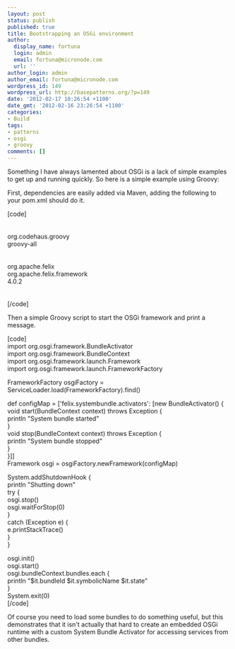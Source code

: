 ```yaml
---
layout: post
status: publish
published: true
title: Bootstrapping an OSGi environment
author:
  display_name: fortuna
  login: admin
  email: fortuna@micronode.com
  url: ''
author_login: admin
author_email: fortuna@micronode.com
wordpress_id: 149
wordpress_url: http://basepatterns.org/?p=149
date: '2012-02-17 10:26:54 +1100'
date_gmt: '2012-02-16 23:26:54 +1100'
categories:
- Build
tags:
- patterns
- osgi
- groovy
comments: []
---
```

<p>Something I have always lamented about OSGi is a lack of simple examples to get up and running quickly. So here is a simple example using Groovy:</p>
<p>First, dependencies are easily added via Maven, adding the following to your pom.xml should do it.</p>
<p>[code]<br />
	<dependencies><br />
		<dependency><br />
			<groupId>org.codehaus.groovy</groupId><br />
			<artifactId>groovy-all</artifactId><br />
		</dependency><br />
		<dependency><br />
			<groupId>org.apache.felix</groupId><br />
			<artifactId>org.apache.felix.framework</artifactId><br />
			<version>4.0.2</version><br />
  		</dependency><br />
	</dependencies><br />
[/code]</p>
<p>Then a simple Groovy script to start the OSGi framework and print a message.</p>
<p>[code]<br />
import org.osgi.framework.BundleActivator<br />
import org.osgi.framework.BundleContext<br />
import org.osgi.framework.launch.Framework<br />
import org.osgi.framework.launch.FrameworkFactory</p>
<p>FrameworkFactory osgiFactory = ServiceLoader.load(FrameworkFactory).find()</p>
<p>def configMap = ['felix.systembundle.activators': [new BundleActivator() {<br />
	void start(BundleContext context) throws Exception {<br />
		println "System bundle started"<br />
	}<br />
	void stop(BundleContext context) throws Exception {<br />
		println "System bundle stopped"<br />
	}<br />
}]]<br />
Framework osgi = osgiFactory.newFramework(configMap)</p>
<p>System.addShutdownHook {<br />
	println "Shutting down"<br />
	try {<br />
		osgi.stop()<br />
		osgi.waitForStop(0)<br />
	}<br />
	catch (Exception e) {<br />
		e.printStackTrace()<br />
	}<br />
}</p>
<p>osgi.init()<br />
osgi.start()<br />
osgi.bundleContext.bundles.each {<br />
	println "$it.bundleId $it.symbolicName $it.state"<br />
}<br />
System.exit(0)<br />
[/code]</p>
<p>Of course you need to load some bundles to do something useful, but this demonstrates that it isn't actually that hard to create an embedded OSGi runtime with a custom System Bundle Activator for accessing services from other bundles.</p>
